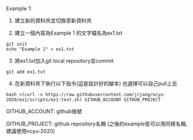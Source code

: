 Example 1:

1. 建立新的資料夾並切換至新資料夾

2. 建立一個內容為Example 1 的文字檔名為ex1.txt

```
git init
echo "Example 1" > ex1.txt
```

3. 將ex1.txt加入git local repository並commit
```
git add ex1.txt
```
4. 在新資料夾下執行以下指令(這是設計好的腳本)
也選擇可以自己pull上去

```
bash <(curl -s https://raw.githubusercontent.com/jrjang/ncyu-2020/ex1/scripts/ex1-test.sh) GITHUB_ACCOUNT GITHUB_PROJECT
```

GITHUB_ACCOUNT: github帳號

GITHUB_PROJECT: github repository名稱 (之後的example皆可以用同樣名稱, 建議使用ncyu-2020)
